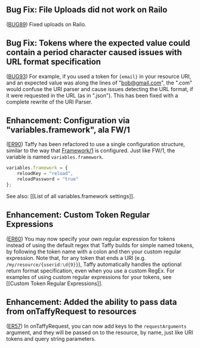 ## Bug Fix: File Uploads did not work on Railo

\([BUG89](https://github.com/atuttle/Taffy/issues/89)\) Fixed uploads on Railo.


## Bug Fix: Tokens where the expected value could contain a period character caused issues with URL format specification

\([BUG93](https://github.com/atuttle/Taffy/issues/93)\) For example, if you used a token for `{email}` in your resource URI, and an expected value was along the lines of "bob@gmail.com", the ".com" would confuse the URI parser and cause issues detecting the URL format, if it were requested in the URL (as in ".json"). This has been fixed with a complete rewrite of the URI Parser.


## Enhancement: Configuration via "variables.framework", ala FW/1

\([ER90](https://github.com/atuttle/Taffy/issues/90)\) Taffy has been refactored to use a single configuration structure, similar to the way that [Framework/1](https://github.com/seancorfield/fw1/) is configured. Just like FW/1, the variable is named `variables.framework`.

```javascript
variables.framework = {
    reloadKey = "reload",
    reloadPassword = "true"
};
```

See also: [[List of all variables.framework settings]].


## Enhancement: Custom Token Regular Expressions

\([ER60](https://github.com/atuttle/Taffy/issues/60)\) You may now specify your own regular expression for tokens instead of using the default regex that Taffy builds for simple named tokens, by following the token name with a colon and then your custom regular expression. Note that, for any token that ends a URI (e.g. `/my/resource/{userid:\d{9}}`), Taffy automatically handles the optional return format specification, even when you use a custom RegEx. For examples of using custom regular expressions for your tokens, see [[Custom Token Regular Expressions]].


## Enhancement: Added the ability to pass data from onTaffyRequest to resources

\([ER57](https://github.com/atuttle/Taffy/issues/57)\) In onTaffyRequest, you can now add keys to the `requestArguments` argument, and they will be passed on to the resource, by name, just like URI tokens and query string parameters.
